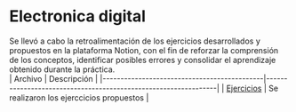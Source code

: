 # Electronica digital
Se llevó a cabo la retroalimentación de los ejercicios desarrollados y propuestos en la plataforma Notion, con el fin de reforzar la comprensión de los conceptos, identificar posibles errores y consolidar el aprendizaje obtenido durante la práctica.      
| Archivo                                    | Descripción                                                    |
|---------------------------------------------|----------------------------------------------------------------|
| [Ejercicios](ejercicios_notion/retrolimentacion_ejercicios.md) | Se realizaron los ejerccicios propuestos   |
